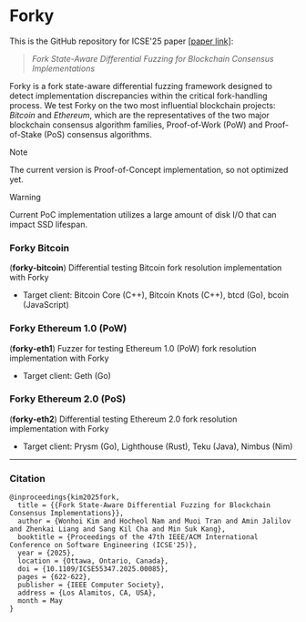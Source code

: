 # Forky
This is the GitHub repository for ICSE'25 paper [[paper link]](https://doi.ieeecomputersociety.org/10.1109/ICSE55347.2025.00085): 

> *Fork State-Aware Differential Fuzzing for Blockchain Consensus Implementations*

Forky is a fork state-aware differential fuzzing framework designed to detect implementation discrepancies within the critical fork-handling process. 
We test Forky on the two most influential blockchain projects: *Bitcoin* and *Ethereum*, which are the representatives of the two major blockchain consensus algorithm families, Proof-of-Work (PoW) and Proof-of-Stake (PoS) consensus algorithms.

> [!NOTE]
> The current version is Proof-of-Concept implementation, so not optimized yet.

> [!WARNING]
> Current PoC implementation utilizes a large amount of disk I/O that can impact SSD lifespan.

### Forky Bitcoin
(**forky-bitcoin**) Differential testing Bitcoin fork resolution implementation with Forky
* Target client: Bitcoin Core (C++), Bitcoin Knots (C++), btcd (Go), bcoin (JavaScript)

### Forky Ethereum 1.0 (PoW) 
(**forky-eth1**) Fuzzer for testing Ethereum 1.0 (PoW) fork resolution implementation with Forky
* Target client: Geth (Go)

### Forky Ethereum 2.0 (PoS)
(**forky-eth2**) Differential testing Ethereum 2.0 fork resolution implementation with Forky
* Target client: Prysm (Go), Lighthouse (Rust), Teku (Java), Nimbus (Nim)

---
### Citation
```
@inproceedings{kim2025fork,
  title = {{Fork State-Aware Differential Fuzzing for Blockchain Consensus Implementations}},
  author = {Wonhoi Kim and Hocheol Nam and Muoi Tran and Amin Jalilov and Zhenkai Liang and Sang Kil Cha and Min Suk Kang},
  booktitle = {Proceedings of the 47th IEEE/ACM International Conference on Software Engineering (ICSE'25)},
  year = {2025},
  location = {Ottawa, Ontario, Canada},
  doi = {10.1109/ICSE55347.2025.00085},
  pages = {622-622},
  publisher = {IEEE Computer Society},
  address = {Los Alamitos, CA, USA},
  month = May
}
```
